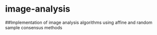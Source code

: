 image-analysis
==============

##Implementation of image analysis algorithms using affine and random sample consensus methods

